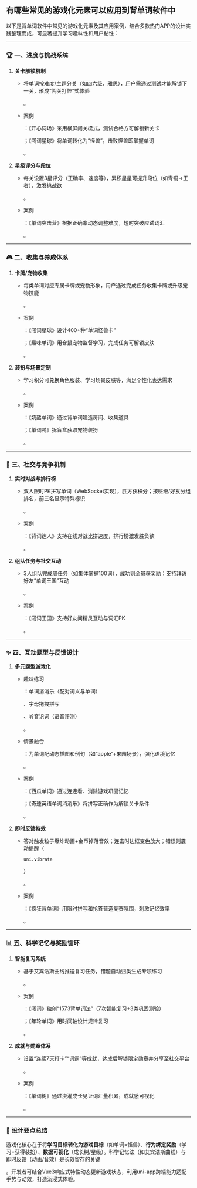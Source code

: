 ## 有哪些常见的游戏化元素可以应用到背单词软件中

以下是背单词软件中常见的游戏化元素及其应用案例，结合多款热门APP的设计实践整理而成，可显著提升学习趣味性和用户黏性：

------

### 🏆 **一、进度与挑战系统**

1. **关卡解锁机制**

   - 将单词按难度/主题分关（如四六级、雅思），用户需通过测试才能解锁下一关，形成“闯关打怪”式体验

     

     

     。

   - 案例

     ：《开心词场》采用横屏闯关模式，测试合格方可解锁新关卡

     

     ；《闯词星球》将单词转化为“怪兽”，击败怪兽即掌握单词

     

     

     。

2. **星级评分与段位**

   - 每关设置3星评分（正确率、速度等），累积星星可提升段位（如青铜→王者），激发挑战欲

     

     

     。

   - 案例

     ：《单词突击营》根据正确率动态调整难度，短时突破应试词汇

     

     。

------

### 🎮 **二、收集与养成体系**

1. **卡牌/宠物收集**

   - 每类单词对应专属卡牌或宠物形象，用户通过完成任务收集卡牌或升级宠物技能

     

     

     。

   - 案例

     ：《闯词星球》设计400+种“单词怪兽卡”

     

     ；《趣味单词》用仓鼠宠物监督学习，完成任务可解锁皮肤

     

     。

2. **装扮与场景定制**

   - 学习积分可兑换角色服装、学习场景皮肤等，满足个性化表达需求

     

     

     。

   - 案例

     ：《奶酪单词》通过背单词建造房间、收集道具

     

     ；《单词鸭》拆盲盒获取宠物装扮

     

     。

------

### 👥 **三、社交与竞争机制**

1. **实时对战与排行榜**

   - 双人限时PK拼写单词（WebSocket实现），胜方获积分；按班级/好友分组排名，前三名显示特殊标识

     

     

     。

   - 案例

     ：《背词达人》支持在线对战比拼速度，排行榜激发胜负欲

     

     

     。

2. **组队任务与社交互动**

   - 3人组队完成周任务（如集体掌握100词），成功则全员获奖励；支持拜访好友“单词王国”互动

     

     

     。

   - 案例

     ：《闯词王国》支持好友间精灵互动与词汇PK

     

     。

------

### ✨ **四、互动题型与反馈设计**

1. **多元题型游戏化**

   - 趣味练习

     ：单词消消乐（配对词义与单词）

     

     、字母拖拽拼写

     

     、听音识词（语音评测）

     

     。

   - 情景融合

     ：为单词配动态插图和例句（如“apple”+果园场景），强化语境记忆

     

     

     。

   - 案例

     ：《西瓜单词》通过连连看、消除游戏巩固记忆

     

     ；《奇速英语单词消消乐》将拼写正确作为解锁关卡条件

     

     。

2. **即时反馈特效**

   - 答对触发粒子爆炸动画+金币掉落音效；连击时边框变色放大；错误则震动提醒（

     ```
     uni.vibrate
     ```

     ）

     

     

     。

   - 案例

     ：《疯狂背单词》用限时拼写和抢答营造竞赛氛围，刺激记忆效率

     

     

     。

------

### 📊 **五、科学记忆与奖励循环**

1. **智能复习系统**

   - 基于艾宾浩斯曲线推送复习任务，错题自动归类生成专项练习

     

     

     

     。

   - 案例

     ：《闯词》独创“1573背单词法”（7次智能复习+3类巩固测验）

     

     ；《年轮单词》用时间轴设计规律复习

     

     。

2. **成就与勋章体系**

   - 设置“连续7天打卡”“词霸”等成就，达成后解锁限定勋章并分享至社交平台

     

     

     。

   - 案例

     ：《单词树》通过浇灌成长见证词汇量积累，成就感可视化

     

     。

------

### 💎 **设计要点总结**

游戏化核心在于将**学习目标转化为游戏目标**（如单词=怪兽）、**行为绑定奖励**（学习=获得装扮）、**数据可视化**（成长树/星级）。科学记忆法（如艾宾浩斯曲线）与即时反馈（动画/音效）是长效留存的关键

。开发者可结合Vue3响应式特性动态更新游戏状态，利用uni-app跨端能力适配手势与动效，打造沉浸式体验。